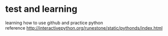 # test and learning
learning how to use github and practice python  
reference  http://interactivepython.org/runestone/static/pythonds/index.html

